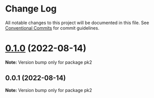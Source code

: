 # Change Log

All notable changes to this project will be documented in this file.
See [Conventional Commits](https://conventionalcommits.org) for commit guidelines.

# [0.1.0](https://github.com/aMiing/menorepo/compare/v0.0.1...v0.1.0) (2022-08-14)

**Note:** Version bump only for package pk2





## 0.0.1 (2022-08-14)

**Note:** Version bump only for package pk2
